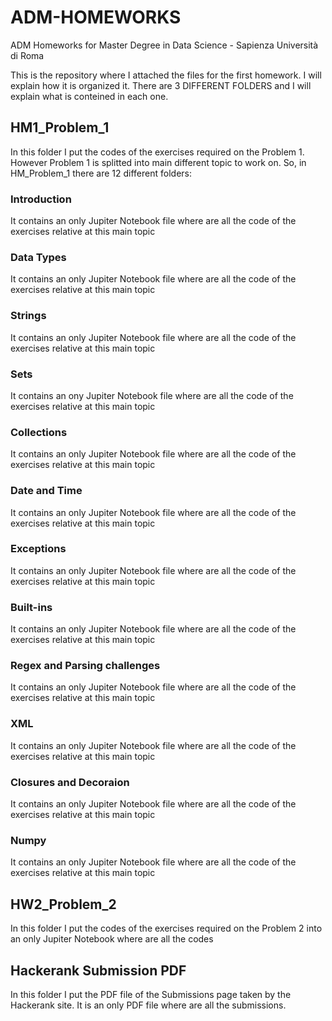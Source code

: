 # ADM-HOMEWORKS
ADM Homeworks for Master Degree in Data Science - Sapienza Università di Roma

This is the repository where I attached the files for the first homework. I will explain how it is organized it. There are 3 DIFFERENT FOLDERS and I will explain what is conteined in each one.

## HM1_Problem_1
In this folder I put the codes of the exercises required on the Problem 1. However Problem 1 is splitted into main different topic to work on. So, in HM_Problem_1 there are 12 different folders: 

### Introduction
It contains an only Jupiter Notebook file where are all the code of the exercises relative at this main topic
### Data Types
It contains an only Jupiter Notebook file where are all the code of the exercises relative at this main topic
### Strings
It contains an only Jupiter Notebook file where are all the code of the exercises relative at this main topic
### Sets
It contains an ony Jupiter Notebook file where are all the code of the exercises relative at this main topic
### Collections
It contains an only Jupiter Notebook file where are all the code of the exercises relative at this main topic
### Date and Time
It contains an only Jupiter Notebook file where are all the code of the exercises relative at this main topic
### Exceptions
It contains an only Jupiter Notebook file where are all the code of the exercises relative at this main topic
### Built-ins
It contains an only Jupiter Notebook file where are all the code of the exercises relative at this main topic
### Regex and Parsing challenges
It contains an only Jupiter Notebook file where are all the code of the exercises relative at this main topic
### XML
It contains an only Jupiter Notebook file where are all the code of the exercises relative at this main topic
### Closures and Decoraion
It contains an only Jupiter Notebook file where are all the code of the exercises relative at this main topic
### Numpy
It contains an only Jupiter Notebook file where are all the code of the exercises relative at this main topic

## HW2_Problem_2
In this folder I put the codes of the exercises required on the Problem 2 into an only Jupiter Notebook where are all the codes

## Hackerank Submission PDF
In this folder I put the PDF file of the Submissions page taken by the Hackerank site. It is an only PDF file where are all the submissions.

